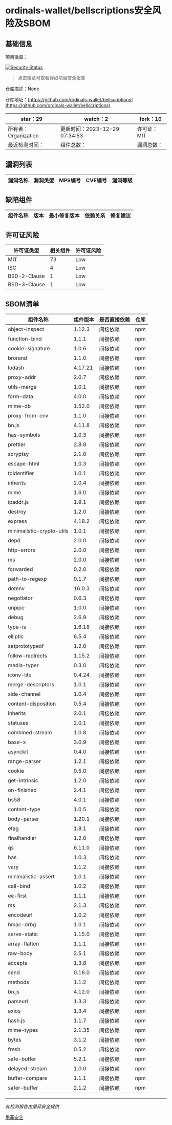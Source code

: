 # ordinals-wallet/bellscriptions安全风险及SBOM

## 基础信息

项目徽章：

[![Security Status](https://www.murphysec.com/platform3/v31/badge/1741536889491742720.svg)](https://www.murphysec.com/console/report/1741536874010566656/1741536889491742720)

> 点击徽章可查看详细项目安全报告

仓库描述：None

仓库地址：[https://github.com/ordinals-wallet/bellscriptions](https://github.com/ordinals-wallet/bellscriptions)

| star：29 | watch：2 | fork：10 |
| ----------- | -------------- | ------------ |
| 所有者：Organization | 更新时间：2023-12-29 07:34:53 | 许可证：MIT |
| 最近检测时间： | 组件总数： | 漏洞总数： |




## 漏洞列表

| 漏洞名称 | 漏洞类型 | MPS编号 | CVE编号 | 漏洞等级 |
| ------- | ------ | ------- | ------ | ----- |





## 缺陷组件

| 组件名称 | 版本 | 最小修复版本 | 依赖关系 | 修复建议 |
| -------- | ---- | ------------ | -------- | -------- |





## 许可证风险

| 许可证类型 | 相关组件 | 许可证风险 |
| ---------- | -------- | ---------- |
|MIT|73|Low|
|ISC|4|Low|
|BSD-2-Clause|1|Low|
|BSD-3-Clause|1|Low|




## SBOM清单

| 组件名称 | 组件版本 | 是否直接依赖 | 仓库 |
| -------- | -------- | ------------ | ---- |
|object-inspect|1.12.3|间接依赖|npm|
|function-bind|1.1.1|间接依赖|npm|
|cookie-signature|1.0.6|间接依赖|npm|
|brorand|1.1.0|间接依赖|npm|
|lodash|4.17.21|间接依赖|npm|
|proxy-addr|2.0.7|间接依赖|npm|
|utils-merge|1.0.1|间接依赖|npm|
|form-data|4.0.0|间接依赖|npm|
|mime-db|1.52.0|间接依赖|npm|
|proxy-from-env|1.1.0|间接依赖|npm|
|bn.js|4.11.8|间接依赖|npm|
|has-symbols|1.0.3|间接依赖|npm|
|prettier|2.8.8|间接依赖|npm|
|scryptsy|2.1.0|间接依赖|npm|
|escape-html|1.0.3|间接依赖|npm|
|toidentifier|1.0.1|间接依赖|npm|
|inherits|2.0.4|间接依赖|npm|
|mime|1.6.0|间接依赖|npm|
|ipaddr.js|1.9.1|间接依赖|npm|
|destroy|1.2.0|间接依赖|npm|
|express|4.18.2|间接依赖|npm|
|minimalistic-crypto-utils|1.0.1|间接依赖|npm|
|depd|2.0.0|间接依赖|npm|
|http-errors|2.0.0|间接依赖|npm|
|ms|2.0.0|间接依赖|npm|
|forwarded|0.2.0|间接依赖|npm|
|path-to-regexp|0.1.7|间接依赖|npm|
|dotenv|16.0.3|间接依赖|npm|
|negotiator|0.6.3|间接依赖|npm|
|unpipe|1.0.0|间接依赖|npm|
|debug|2.6.9|间接依赖|npm|
|type-is|1.6.18|间接依赖|npm|
|elliptic|6.5.4|间接依赖|npm|
|setprototypeof|1.2.0|间接依赖|npm|
|follow-redirects|1.15.2|间接依赖|npm|
|media-typer|0.3.0|间接依赖|npm|
|iconv-lite|0.4.24|间接依赖|npm|
|merge-descriptors|1.0.1|间接依赖|npm|
|side-channel|1.0.4|间接依赖|npm|
|content-disposition|0.5.4|间接依赖|npm|
|inherits|2.0.1|间接依赖|npm|
|statuses|2.0.1|间接依赖|npm|
|combined-stream|1.0.8|间接依赖|npm|
|base-x|3.0.9|间接依赖|npm|
|asynckit|0.4.0|间接依赖|npm|
|range-parser|1.2.1|间接依赖|npm|
|cookie|0.5.0|间接依赖|npm|
|get-intrinsic|1.2.0|间接依赖|npm|
|on-finished|2.4.1|间接依赖|npm|
|bs58|4.0.1|间接依赖|npm|
|content-type|1.0.5|间接依赖|npm|
|body-parser|1.20.1|间接依赖|npm|
|etag|1.8.1|间接依赖|npm|
|finalhandler|1.2.0|间接依赖|npm|
|qs|6.11.0|间接依赖|npm|
|has|1.0.3|间接依赖|npm|
|vary|1.1.2|间接依赖|npm|
|minimalistic-assert|1.0.1|间接依赖|npm|
|call-bind|1.0.2|间接依赖|npm|
|ee-first|1.1.1|间接依赖|npm|
|ms|2.1.3|间接依赖|npm|
|encodeurl|1.0.2|间接依赖|npm|
|hmac-drbg|1.0.1|间接依赖|npm|
|serve-static|1.15.0|间接依赖|npm|
|array-flatten|1.1.1|间接依赖|npm|
|raw-body|2.5.1|间接依赖|npm|
|accepts|1.3.8|间接依赖|npm|
|send|0.18.0|间接依赖|npm|
|methods|1.1.2|间接依赖|npm|
|bn.js|4.12.0|间接依赖|npm|
|parseurl|1.3.3|间接依赖|npm|
|axios|1.3.4|间接依赖|npm|
|hash.js|1.1.7|间接依赖|npm|
|mime-types|2.1.35|间接依赖|npm|
|bytes|3.1.2|间接依赖|npm|
|fresh|0.5.2|间接依赖|npm|
|safe-buffer|5.2.1|间接依赖|npm|
|delayed-stream|1.0.0|间接依赖|npm|
|buffer-compare|1.1.1|间接依赖|npm|
|safer-buffer|2.1.2|间接依赖|npm|


------

*此检测报告由墨菲安全提供*

[墨菲安全](www.murphysec.com)